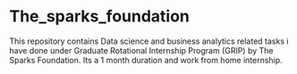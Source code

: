 # The_sparks_foundation

This repository contains Data science and business analytics related tasks i have done under Graduate Rotational Internship Program (GRIP) by The Sparks Foundation.
Its a 1 month duration and work from home internship.

